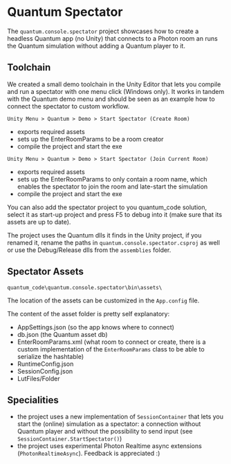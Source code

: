 # Quantum Spectator

The `quantum.console.spectator` project showcases how to create a headless Quantum app (no Unity) that connects to a Photon room an runs the Quantum simulation without adding a Quantum player to it.

## Toolchain

We created a small demo toolchain in the Unity Editor that lets you compile and run a spectator with one menu click (Windows only). It works in tandem with the Quantum demo menu and should be seen as an example how to connect the spectator to custom workflow.

```
Unity Menu > Quantum > Demo > Start Spectator (Create Room)
```
  
* exports required assets
* sets up the EnterRoomParams to be a room creator
* compile the project and start the exe

```
Unity Menu > Quantum > Demo > Start Spectator (Join Current Room)
```

* exports required assets
* sets up the EnterRoomParams to only contain a room name, which enables the spectator to join the room and late-start the simulation
* compile the project and start the exe

You can also add the spectator project to you quantum_code solution, select it as start-up project and press F5 to debug into it (make sure that its assets are up to date).

The project uses the Quantum dlls it finds in the Unity project, if you renamed it, rename the paths in `quantum.console.spectator.csproj` as well or use the Debug/Release dlls from the `assemblies` folder.

## Spectator Assets

```
quantum_code\quantum.console.spectator\bin\assets\
```
  
The location of the assets can be customized in the `App.config` file.

The content of the asset folder is pretty self explanatory:

* AppSettings.json (so the app knows where to connect)
* db.json (the Quantum asset db)
* EnterRoomParams.xml (what room to connect or create, there is a custom implementation of the `EnterRoomParams` class to be able to serialize the hashtable)
* RuntimeConfig.json
* SessionConfig.json
* LutFiles/Folder

## Specialities

* the project uses a new implementation of `SessionContainer` that lets you start the (online) simulation as a spectator: a connection without Quantum player and without the possibility to send input (see `SessionContainer.StartSpectator()`)
* the project uses experimental Photon Realtime async extensions (`PhotonRealtimeAsync`). Feedback is appreciated :)